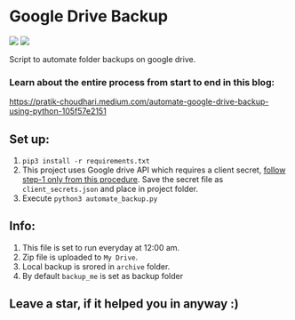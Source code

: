 # Google Drive Backup

![](https://img.shields.io/badge/MadeWith-Python-green)
[![](<https://img.shields.io/badge/BuiltFor-MLH(LHD)-yellow>)](https://www.mlh.io)

Script to automate folder backups on google drive.

### Learn about the entire process from start to end in this blog:

https://pratik-choudhari.medium.com/automate-google-drive-backup-using-python-105f57e2151

## Set up:

1. `pip3 install -r requirements.txt`
2. This project uses Google drive API which requires a client secret, [follow step-1 only from this procedure](https://developers.google.com/drive/api/v3/quickstart/python). Save the secret file as `client_secrets.json` and place in project folder.
3. Execute `python3 automate_backup.py`

## Info:

1. This file is set to run everyday at 12:00 am.
2. Zip file is uploaded to `My Drive`.
3. Local backup is srored in `archive` folder.
4. By default `backup_me` is set as backup folder

## Leave a star, if it helped you in anyway :)
